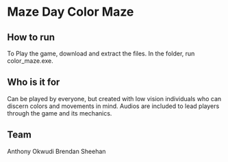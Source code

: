 # Maze Day Color Maze
## How to run
To Play the game, download and extract the files. In the folder, run color_maze.exe.

## Who is it for
Can be played by everyone, but created with low vision individuals who can discern colors and movements in mind. Audios are included to lead players through the game and its mechanics.

## Team
Anthony Okwudi
Brendan Sheehan

